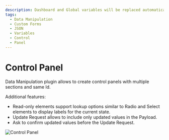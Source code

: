 ```yaml
---
description: Dashboard and Global variables will be replaced automatically.
tags:
  - Data Manipulation
  - Custom Forms
  - JSON
  - Variables
  - Control
  - Panel
---
```


# Control Panel

Data Manipulation plugin allows to create control panels with multiple sections and same Id.

Additional features:
  - Read-only elements support lookup options similar to Radio and Select elements to display labels for the current state.
  - Update Request allows to include only updated values in the Payload.
  - Ask to confirm updated values before the Update Request.

![Control Panel](https://raw.githubusercontent.com/volkovlabs/volkovlabs-form-panel/main/src/img/control.png)
